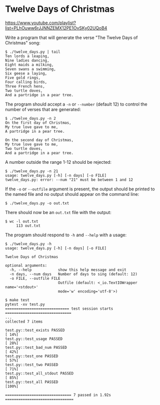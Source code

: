 # Twelve Days of Christmas

https://www.youtube.com/playlist?list=PLhOuww6rJJNNZEMX12PE1OvSKy02UQoB4

Write a program that will generate the verse "The Twelve Days of Christmas" song:

```
$ ./twelve_days.py | tail
Ten lords a leaping,
Nine ladies dancing,
Eight maids a milking,
Seven swans a swimming,
Six geese a laying,
Five gold rings,
Four calling birds,
Three French hens,
Two turtle doves,
And a partridge in a pear tree.
```

The program should accept a `-n` or `--number` (default 12) to control the number of verses that are generated:

```
$ ./twelve_days.py -n 2
On the first day of Christmas,
My true love gave to me,
A partridge in a pear tree.

On the second day of Christmas,
My true love gave to me,
Two turtle doves,
And a partridge in a pear tree.
```

A number outside the range 1-12 should be rejected:

```
$ ./twelve_days.py -n 21
usage: twelve_days.py [-h] [-n days] [-o FILE]
twelve_days.py: error: --num "21" must be between 1 and 12
```

If the `-o` or `--outfile` argument is present, the output should be printed to the named file and no output should appear on the command line:

```
$ ./twelve_days.py -o out.txt
```

There should now be an `out.txt` file with the output:

```
$ wc -l out.txt
     113 out.txt
```

The program should respond to `-h` and `--help` with a usage:

```
$ ./twelve_days.py -h
usage: twelve_days.py [-h] [-n days] [-o FILE]

Twelve Days of Christmas

optional arguments:
  -h, --help            show this help message and exit
  -n days, --num days   Number of days to sing (default: 12)
  -o FILE, --outfile FILE
                        Outfile (default: <_io.TextIOWrapper name='<stdout>'
                        mode='w' encoding='utf-8'>)
```

```
$ make test
pytest -xv test.py
============================= test session starts ==============================
...
collected 7 items

test.py::test_exists PASSED                                              [ 14%]
test.py::test_usage PASSED                                               [ 28%]
test.py::test_bad_num PASSED                                             [ 42%]
test.py::test_one PASSED                                                 [ 57%]
test.py::test_two PASSED                                                 [ 71%]
test.py::test_all_stdout PASSED                                          [ 85%]
test.py::test_all PASSED                                                 [100%]

============================== 7 passed in 1.92s ===============================
```

